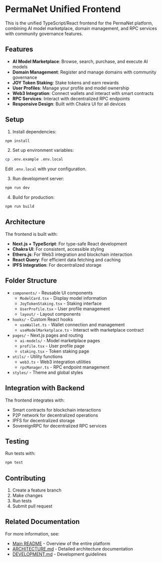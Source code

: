 # PermaNet Unified Frontend

This is the unified TypeScript/React frontend for the PermaNet platform, combining AI model marketplace, domain management, and RPC services with community governance features.

## Features

- **AI Model Marketplace**: Browse, search, purchase, and execute AI models
- **Domain Management**: Register and manage domains with community governance
- **JOY Token Staking**: Stake tokens and earn rewards
- **User Profiles**: Manage your profile and model ownership
- **Web3 Integration**: Connect wallets and interact with smart contracts
- **RPC Services**: Interact with decentralized RPC endpoints
- **Responsive Design**: Built with Chakra UI for all devices

## Setup

1. Install dependencies:
```bash
npm install
```

2. Set up environment variables:
```bash
cp .env.example .env.local
```
Edit `.env.local` with your configuration.

3. Run development server:
```bash
npm run dev
```

4. Build for production:
```bash
npm run build
```

## Architecture

The frontend is built with:
- **Next.js + TypeScript**: For type-safe React development
- **Chakra UI**: For consistent, accessible styling
- **Ethers.js**: For Web3 integration and blockchain interaction
- **React Query**: For efficient data fetching and caching
- **IPFS Integration**: For decentralized storage

## Folder Structure

- `components/` - Reusable UI components
  - `ModelCard.tsx` - Display model information
  - `JoyTokenStaking.tsx` - Staking interface
  - `UserProfile.tsx` - User profile management
  - `layout/` - Layout components
- `hooks/` - Custom React hooks
  - `useWallet.ts` - Wallet connection and management
  - `useModelMarketplace.ts` - Interact with marketplace contract
- `pages/` - Next.js pages and routing
  - `ai-models/` - Model marketplace pages
  - `profile.tsx` - User profile page
  - `staking.tsx` - Token staking page
- `utils/` - Utility functions
  - `web3.ts` - Web3 integration utilities
  - `rpcManager.ts` - RPC endpoint management
- `styles/` - Theme and global styles

## Integration with Backend

The frontend integrates with:
- Smart contracts for blockchain interactions
- P2P network for decentralized operations
- IPFS for decentralized storage
- SovereignRPC for decentralized RPC services

## Testing

Run tests with:
```bash
npm test
```

## Contributing

1. Create a feature branch
2. Make changes
3. Run tests
4. Submit pull request

## Related Documentation

For more information, see:
- [Main README](/README.md) - Overview of the entire platform
- [ARCHITECTURE.md](/ARCHITECTURE.md) - Detailed architecture documentation
- [DEVELOPMENT.md](/DEVELOPMENT.md) - Development guidelines
